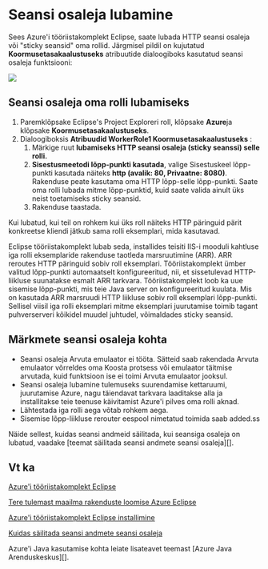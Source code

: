 <properties
    pageTitle="Seansi osaleja Eclipse Azure'i tööriistakomplekt kasutamise lubamine"
    description="Saate teada, kuidas seansi osaleja Eclipse Azure'i tööriistakomplekt kasutamise lubamine."
    services=""
    documentationCenter="java"
    authors="rmcmurray"
    manager="wpickett"
    editor=""/>

<tags
    ms.service="multiple"
    ms.workload="na"
    ms.tgt_pltfrm="multiple"
    ms.devlang="Java"
    ms.topic="article"
    ms.date="08/11/2016" 
    ms.author="robmcm"/>

<!-- Legacy MSDN URL = https://msdn.microsoft.com/library/azure/hh690950.aspx -->

# <a name="enable-session-affinity"></a>Seansi osaleja lubamine #

Sees Azure'i tööriistakomplekt Eclipse, saate lubada HTTP seansi osaleja või "sticky seansid" oma rollid. Järgmisel pildil on kujutatud **Koormusetasakaalustuseks** atribuutide dialoogiboks kasutatud seansi osaleja funktsiooni:

![][ic719492]

## <a name="to-enable-session-affinity-for-your-role"></a>Seansi osaleja oma rolli lubamiseks ##

1. Paremklõpsake Eclipse's Project Exploreri roll, klõpsake **Azure**ja klõpsake **Koormusetasakaalustuseks**.
1. Dialoogiboksis **Atribuudid WorkerRole1 Koormusetasakaalustuseks** :
    1. Märkige ruut **lubamiseks HTTP seansi osaleja (sticky seanssi) selle rolli.**
    1. **Sisestusmeetodi lõpp-punkti kasutada**, valige Sisestuskeel lõpp-punkti kasutada näiteks **http (avalik: 80, Privaatne: 8080)**. Rakenduse peate kasutama oma HTTP lõpp-selle lõpp-punkti. Saate oma rolli lubada mitme lõpp-punktid, kuid saate valida ainult üks neist toetamiseks sticky seansid.
    1. Rakenduse taastada.

Kui lubatud, kui teil on rohkem kui üks roll näiteks HTTP päringuid pärit konkreetse kliendi jätkub sama rolli eksemplari, mida kasutavad.

Eclipse tööriistakomplekt lubab seda, installides teisiti IIS-i mooduli kahtluse iga rolli eksemplaride rakenduse taotleda marsruutimine (ARR). ARR reroutes HTTP päringuid sobiv roll eksemplari. Tööriistakomplekt ümber valitud lõpp-punkti automaatselt konfigureeritud, nii, et sissetulevad HTTP-liikluse suunatakse esmalt ARR tarkvara. Tööriistakomplekt loob ka uue sisemise lõpp-punkti, mis teie Java server on konfigureeritud kuulata. Mis on kasutada ARR marsruudi HTTP liikluse sobiv roll eksemplari lõpp-punkti. Sellisel viisil iga rolli eksemplari mitme eksemplari juurutamise toimib tagant puhverserveri kõikidel muudel juhtudel, võimaldades sticky seansid.

## <a name="notes-about-session-affinity"></a>Märkmete seansi osaleja kohta ##

* Seansi osaleja Arvuta emulaator ei tööta. Sätteid saab rakendada Arvuta emulaator võrreldes oma Koosta protsess või emulaator täitmise arvutada, kuid funktsioon ise ei toimi Arvuta emulaator jooksul.
* Seansi osaleja lubamine tulemuseks suurendamise kettaruumi, juurutamise Azure, nagu täiendavat tarkvara laaditakse alla ja installitakse teie teenuse käivitamist Azure'i pilves oma rolli aknad.
* Lähtestada iga rolli aega võtab rohkem aega.
* Sisemise lõpp-liikluse rerouter eespool nimetatud toimida saab added.ss

Näide sellest, kuidas seansi andmeid säilitada, kui seansiga osaleja on lubatud, vaadake [teemat säilitada seansi andmete seansi osaleja][].

## <a name="see-also"></a>Vt ka ##

[Azure'i tööriistakomplekt Eclipse][]

[Tere tulemast maailma rakenduste loomise Azure Eclipse][]

[Azure'i tööriistakomplekt Eclipse installimine][] 

[Kuidas säilitada seansi andmete seansi osaleja][]

Azure'i Java kasutamise kohta leiate lisateavet teemast [Azure Java Arenduskeskus][].

<!-- URL List -->

[Azure'i Java Arenduskeskus]: http://go.microsoft.com/fwlink/?LinkID=699547
[Azure'i tööriistakomplekt Eclipse]: http://go.microsoft.com/fwlink/?LinkID=699529
[Tere tulemast maailma rakenduste loomise Azure Eclipse]: http://go.microsoft.com/fwlink/?LinkID=699533
[Kuidas säilitada seansi andmete seansi osaleja]: http://go.microsoft.com/fwlink/?LinkID=699539
[Azure'i tööriistakomplekt Eclipse installimine]: http://go.microsoft.com/fwlink/?LinkId=699546

<!-- IMG List -->

[ic719492]: ./media/azure-toolkit-for-eclipse-enable-session-affinity/ic719492.png
